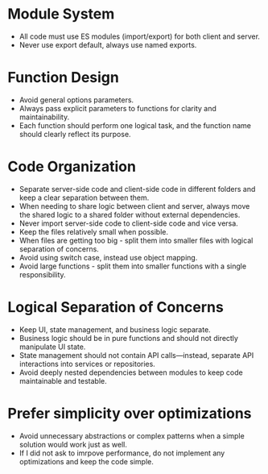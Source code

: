 # Module System

* All code must use ES modules (import/export) for both client and server.
* Never use export default, always use named exports.

# Function Design

* Avoid general options parameters. 
* Always pass explicit parameters to functions for clarity and maintainability.
* Each function should perform one logical task, and the function name should clearly reflect its purpose.

# Code Organization

* Separate server-side code and client-side code in different folders and keep a clear separation between them.
* When needing to share logic between client and server, always move the shared logic to a shared folder without external dependencies.
* Never import server-side code to client-side code and vice versa.
* Keep the files relatively small when possible. 
* When files are getting too big - split them into smaller files with logical separation of concerns.
* Avoid using switch case, instead use object mapping. 
* Avoid large functions - split them into smaller functions with a single responsibility.

# Logical Separation of Concerns

* Keep UI, state management, and business logic separate.
* Business logic should be in pure functions and should not directly manipulate UI state.
* State management should not contain API calls—instead, separate API interactions into services or repositories.
* Avoid deeply nested dependencies between modules to keep code maintainable and testable.

# Prefer simplicity over optimizations 

* Avoid unnecessary abstractions or complex patterns when a simple solution would work just as well.
* If I did not ask to imrpove performance, do not implement any optimizations and keep the code simple.